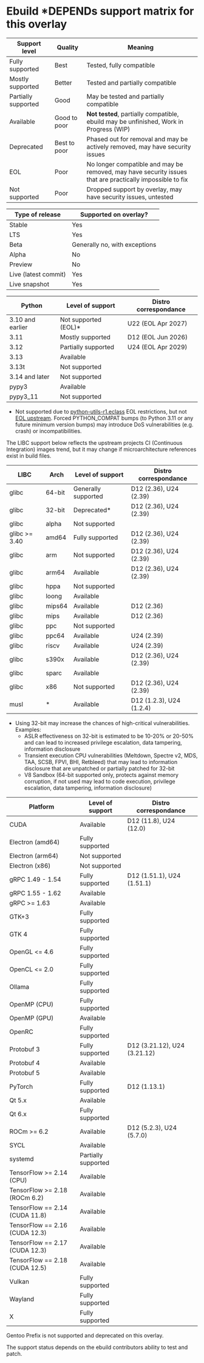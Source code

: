 # Ebuild *DEPENDs support matrix for this overlay

| Support level        | Quality      | Meaning                                                                                                  |
| ---                  | ---          | ---                                                                                                      |
| Fully supported      | Best         | Tested, fully compatible                                                                                 |
| Mostly supported     | Better       | Tested and partially compatible                                                                          |
| Partially supported  | Good         | May be tested and partially compatible                                                                   |
| Available            | Good to poor | **Not tested**, partially compatible, ebuild may be unfinished, Work in Progress (WIP)                   |
| Deprecated           | Best to poor | Phased out for removal and may be actively removed, may have security issues                             |
| EOL                  | Poor         | No longer compatible and may be removed, may have security issues that are practically impossible to fix |
| Not supported        | Poor         | Dropped support by overlay, may have security issues, untested                                           |

| Type of release      | Supported on overlay?                 | 
| ---                  | ---                                   |
| Stable               | Yes                                   |
| LTS                  | Yes                                   |
| Beta                 | Generally no, with exceptions         |
| Alpha                | No                                    |
| Preview              | No                                    |
| Live (latest commit) | Yes                                   |
| Live snapshot        | Yes                                   |

| Python               | Level of support                      | Distro correspondance   |
| ---                  | ---                                   | ---                     |
| 3.10 and earlier     | Not supported (EOL)*                  | U22 (EOL Apr 2027)      |
| 3.11                 | Mostly supported                      | D12 (EOL Jun 2026)      |
| 3.12                 | Partially supported                   | U24 (EOL Apr 2029)      |
| 3.13                 | Available                             |                         |
| 3.13t                | Not supported                         |                         |
| 3.14 and later       | Not supported                         |                         |
| pypy3                | Available                             |                         |
| pypy3_11             | Not supported                         |                         |

* Not supported due to [python-utils-r1.eclass](https://github.com/gentoo/gentoo/blob/master/eclass/python-utils-r1.eclass#L44)
  EOL restrictions, but not [EOL upstream](https://devguide.python.org/versions/).
  Forced PYTHON_COMPAT bumps (to Python 3.11 or any future minimum version
  bumps) may introduce DoS vulnerabilities (e.g. crash) or incompatibilities.

The LIBC support below reflects the upstream projects CI (Continuous
Integration) images trend, but it may change if microarchitecture references
exist in build files.

| LIBC                 | Arch     | Level of support            | Distro correspondance    |
| ---                  | ----     | ---                         | ---                      |
| glibc                | 64-bit   | Generally supported         | D12 (2.36), U24 (2.39)   |
| glibc                | 32-bit   | Deprecated*                 | D12 (2.36), U24 (2.39)   |
| glibc                | alpha    | Not supported               |                          |
| glibc >= 3.40        | amd64    | Fully supported             | D12 (2.36), U24 (2.39)   |
| glibc                | arm      | Not supported               | D12 (2.36), U24 (2.39)   |
| glibc                | arm64    | Available                   | D12 (2.36), U24 (2.39)   |
| glibc                | hppa     | Not supported               |                          |
| glibc                | loong    | Available                   |                          |
| glibc                | mips64   | Available                   | D12 (2.36)               |
| glibc                | mips     | Available                   | D12 (2.36)               |
| glibc                | ppc      | Not supported               |                          |
| glibc                | ppc64    | Available                   |             U24 (2.39)   |
| glibc                | riscv    | Available                   |             U24 (2.39)   |
| glibc                | s390x    | Available                   | D12 (2.36), U24 (2.39)   |
| glibc                | sparc    | Available                   |                          |
| glibc                | x86      | Not supported               | D12 (2.36), U24 (2.39)   |
| musl                 | *        | Available                   | D12 (1.2.3), U24 (1.2.4) |

* Using 32-bit may increase the chances of high-critical vulnerabilities.  Examples:
  - ASLR effectiveness on 32-bit is estimated to be 10-20% or 20-50% and can lead to increased privilege escalation, data tampering, information disclosure
  - Transient execution CPU vulnerabilities (Meltdown, Spectre v2, MDS, TAA, SCSB, FPVI, BHI, Retbleed) that may lead to information disclosure that are unpatched or partially patched for 32-bit
  - V8 Sandbox (64-bit supported only, protects against memory corruption, if not used may lead to code execution, privilege escalation, data tampering, information disclosure)

| Platform                        | Level of support                      | Distro correspondance        |
| ---                             | ---                                   | ---                          |
| CUDA                            | Available                             | D12 (11.8), U24 (12.0)       |
| Electron (amd64)                | Fully supported                       |                              |
| Electron (arm64)                | Not supported                         |                              |
| Electron (x86)                  | Not supported                         |                              |
| gRPC 1.49 - 1.54                | Fully supported                       | D12 (1.51.1), U24 (1.51.1)   |
| gRPC 1.55 - 1.62                | Available                             |                              |
| gRPC >= 1.63                    | Available                             |                              |
| GTK+3                           | Fully supported                       |                              |
| GTK 4                           | Fully supported                       |                              |
| OpenGL <= 4.6                   | Fully supported                       |                              |
| OpenCL <= 2.0                   | Fully supported                       |                              |
| Ollama                          | Fully supported                       |                              |
| OpenMP (CPU)                    | Fully supported                       |                              |
| OpenMP (GPU)                    | Available                             |                              |
| OpenRC                          | Fully supported                       |                              |
| Protobuf 3                      | Fully supported                       | D12 (3.21.12), U24 (3.21.12) |
| Protobuf 4                      | Available                             |                              |
| Protobuf 5                      | Available                             |                              |
| PyTorch                         | Fully supported                       | D12 (1.13.1)                 |
| Qt 5.x                          | Available                             |                              |
| Qt 6.x                          | Fully supported                       |                              |
| ROCm >= 6.2                     | Available                             | D12 (5.2.3), U24 (5.7.0)     |
| SYCL                            | Available                             |                              |
| systemd                         | Partially supported                   |                              |
| TensorFlow >= 2.14 (CPU)        | Available                             |                              |
| TensorFlow >= 2.18 (ROCm  6.2)  | Available                             |                              |
| TensorFlow == 2.14 (CUDA 11.8)  | Available                             |                              |
| TensorFlow == 2.16 (CUDA 12.3)  | Available                             |                              |
| TensorFlow == 2.17 (CUDA 12.3)  | Available                             |                              |
| TensorFlow == 2.18 (CUDA 12.5)  | Available                             |                              |
| Vulkan                          | Fully supported                       |                              |
| Wayland                         | Fully supported                       |                              |
| X                               | Fully supported                       |                              |

Gentoo Prefix is not supported and deprecated on this overlay.

The support status depends on the ebuild contributors ability to test and patch.
